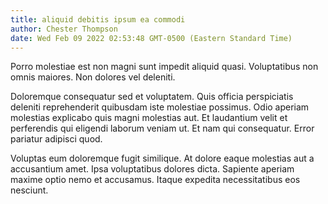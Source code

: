 ```yaml
---
title: aliquid debitis ipsum ea commodi
author: Chester Thompson
date: Wed Feb 09 2022 02:53:48 GMT-0500 (Eastern Standard Time)
---
```

Porro molestiae est non magni sunt impedit aliquid quasi. Voluptatibus non omnis maiores. Non dolores vel deleniti.

 Doloremque consequatur sed et voluptatem. Quis officia perspiciatis deleniti reprehenderit quibusdam iste molestiae possimus. Odio aperiam molestias explicabo quis magni molestias aut. Et laudantium velit et perferendis qui eligendi laborum veniam ut. Et nam qui consequatur. Error pariatur adipisci quod.

 Voluptas eum doloremque fugit similique. At dolore eaque molestias aut a accusantium amet. Ipsa voluptatibus dolores dicta. Sapiente aperiam maxime optio nemo et accusamus. Itaque expedita necessitatibus eos nesciunt.
